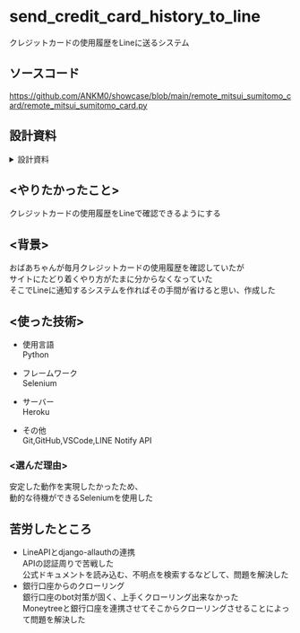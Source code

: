 # send_credit_card_history_to_line
クレジットカードの使用履歴をLineに送るシステム


## ソースコード
https://github.com/ANKM0/showcase/blob/main/remote_mitsui_sumitomo_card/remote_mitsui_sumitomo_card.py
## 設計資料
<details>
<summary>設計資料</summary>


![portfolio_ax1](https://user-images.githubusercontent.com/76755363/186085995-10cbab49-99be-4f08-8da2-35a33b8d3e3c.png)
</details>


## <やりたかったこと>
クレジットカードの使用履歴をLineで確認できるようにする

## <背景>
おばあちゃんが毎月クレジットカードの使用履歴を確認していたが<br>
サイトにたどり着くやり方がたまに分からなくなっていた<br>
そこでLineに通知するシステムを作ればその手間が省けると思い、作成した<br>
## <使った技術>
- 使用言語<br>
Python<br>

- フレームワーク<br>
Selenium<br>

- サーバー<br>
Heroku<br>

- その他<br>
Git,GitHub,VSCode,LINE Notify API
### <選んだ理由>
安定した動作を実現したかったため、<br>
動的な待機ができるSeleniumを使用した


## 苦労したところ
- LineAPIとdjango-allauthの連携<br>
APIの認証周りで苦戦した<br>
公式ドキュメントを読み込む、不明点を検索するなどして、問題を解決した<br>
- 銀行口座からのクローリング<br>
銀行口座のbot対策が固く、上手くクローリング出来なかった<br>
Moneytreeと銀行口座を連携させてそこからクローリングさせることによって問題を解決した
